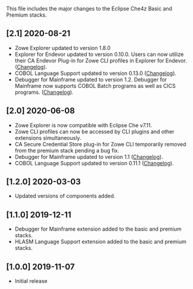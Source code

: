 This file includes the major changes to the Eclipse Che4z Basic and Premium stacks.

## [2.1] 2020-08-21

- Zowe Explorer updated to version 1.8.0
- Explorer for Endevor updated to version 0.10.0. Users can now utilize their CA Endevor Plug-in for Zowe CLI profiles in Explorer for Endevor. ([Changelog](https://github.com/eclipse/che-che4z-explorer-for-endevor/blob/master/CHANGELOG.md)).
- COBOL Language Support updated to version 0.13.0 ([Changelog](https://github.com/eclipse/che-che4z-lsp-for-cobol/blob/development/CHANGELOG.md)).
- Debugger for Mainframe updated to version 1.2. Debugger for Mainframe now supports COBOL Batch programs as well as CICS programs. ([Changelog](https://github.com/BroadcomMFD/debugger-for-mainframe/blob/master/CHANGELOG.md)).


## [2.0] 2020-06-08

- Zowe Explorer is now compatible with Eclipse Che v7.11.
- Zowe CLI profiles can now be accessed by CLI plugins and other extensions simultaneously.
- CA Secure Credential Store plug-in for Zowe CLI temporarily removed from the premium stack pending a bug fix.
- Debugger for Mainframe updated to version 1.1 ([Changelog](https://github.com/BroadcomMFD/debugger-for-mainframe/blob/master/CHANGELOG.md)).
- COBOL Language Support updated to version 0.11.1 ([Changelog](https://github.com/eclipse/che-che4z-lsp-for-cobol/blob/development/CHANGELOG.md)).

## [1.2.0] 2020-03-03

- Updated versions of components added.

## [1.1.0] 2019-12-11

- Debugger for Mainframe extension added to the basic and premium stacks.
- HLASM Language Support extension added to the basic and premium stacks.

## [1.0.0] 2019-11-07

- Initial release

